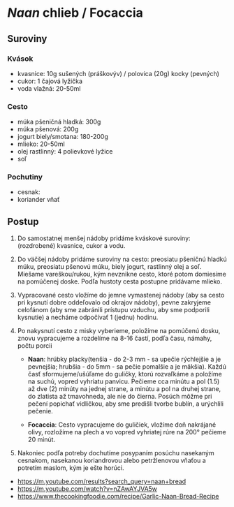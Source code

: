 # _Naan_ chlieb / Focaccia

## Suroviny

### Kvások

- kvasnice: 10g sušených (práškovýv) / polovica (20g) kocky (pevných)
- cukor: 1 čajová lyžička
- voda vlažná: 20-50ml

### Cesto

- múka pšeničná hladká: 300g
- múka pšenová: 200g
- jogurt biely/smotana: 180-200g
- mlieko: 20-50ml
- olej rastlinný: 4 polievkové lyžice
- soľ

### Pochutiny

- cesnak: 
- koriander vňať

## Postup

1. Do samostatnej menšej nádoby pridáme kváskové suroviny: (rozdrobené) kvasnice, cukor a vodu.
1. Do väčšej nádoby pridáme suroviny na cesto: preosiatu pšeničnú hladkú múku, preosiatu pšenovú múku, biely jogurt, rastlinný olej a soľ. Miešame vareškou/rukou, kým nevznikne cesto, ktoré potom domiesime na pomúčenej doske. Podľa hustoty cesta postupne pridávame mlieko.
1. Vypracované cesto vložíme do jemne vymastenej nádoby (aby sa cesto pri kysnutí dobre oddeľovalo od okrajov nádoby), pevne zakryjeme celofánom (aby sme zabránili prístupu vzduchu, aby sme podporili kysnutie) a necháme odpočívať 1 (jednu) hodinu.
1. Po nakysnutí cesto z misky vyberieme, položíme na pomúčenú dosku, znovu vypracujeme a rozdelíme na 8-16 častí, podľa času, námahy, počtu porcii

    - **Naan**: hrúbky placky(tenšia - do 2-3 mm - sa upečie rýchlejšie a je pevnejšia; hrubšia - do 5mm - sa pečie pomalšie a je mäkšia). Každú časť sformujeme/ušúľame do guličky, ktorú rozvaľkáme a položíme na suchú, vopred vyhriatu panvicu. Pečieme cca minútu a pol (1.5) až dve (2) minúty na jednej strane, a minútu a pol na druhej strane, do zlatista až tmavohneda, ale nie do čierna. Posúch môžme pri pečení popichať vidličkou, aby sme predišli tvorbe bublín, a urýchlili pečenie.

    - **Focaccia**: Cesto vypracujeme do guličiek, vložíme doň nakrájané olivy, rozložíme na plech a vo vopred vyhriatej rúre na 200° pečieme 20 minút.

1. Nakoniec podľa potreby dochutíme posypaním posúchu nasekaným cesnakom, nasekanou koriandrovou alebo petržlenovou vňaťou a potretím maslom, kým je ešte horúci.

- https://m.youtube.com/results?search_query=naan+bread
- https://m.youtube.com/watch?v=nZAwAYJVA5w
- https://www.thecookingfoodie.com/recipe/Garlic-Naan-Bread-Recipe
